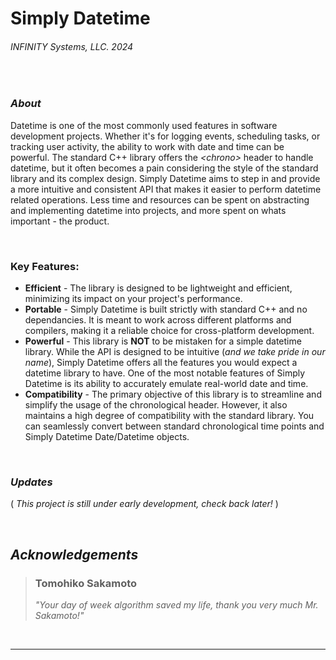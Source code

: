 # Simply Datetime
###### INFINITY Systems, LLC. 2024

<br/>

### ***About***
Datetime is one of the most commonly used features in software development projects. Whether it's for logging events, scheduling tasks, or tracking user activity, the ability to work with date and time can be powerful. The standard C++ library offers the *\<chrono>* header to handle datetime, but it often becomes a pain considering the style of the standard library and its complex design. Simply Datetime aims to step in and provide a more intuitive and consistent API that makes it easier to perform datetime related operations. Less time and resources can be spent on abstracting and implementing datetime into projects, and more spent on whats important - the product.

<br/>

### **Key Features**:
- **Efficient** - The library is designed to be lightweight and efficient, minimizing its impact on your project's performance.
- **Portable** - Simply Datetime is built strictly with standard C++ and no dependancies. It is meant to work across different platforms and compilers, making it a reliable choice for cross-platform development.
- **Powerful** - This library is **NOT** to be mistaken for a simple datetime library. While the API is designed to be intuitive (*and we take pride in our name*), Simply Datetime offers all the features you would expect a datetime library to have. One of the most notable features of Simply Datetime is its ability to accurately emulate real-world date and time.
- **Compatibility** - The primary objective of this library is to streamline and simplify the usage of the chronological header. However, it also maintains a high degree of compatibility with the standard library. You can seamlessly convert between standard chronological time points and Simply Datetime Date/Datetime objects.

<br/>

### ***Updates***
( *This project is still under early development, check back later!* )

<br/>

## ***Acknowledgements***

> ### Tomohiko Sakamoto
> *"Your day of week algorithm saved my life, thank you very much Mr. Sakamoto!"*

<br/>

---
